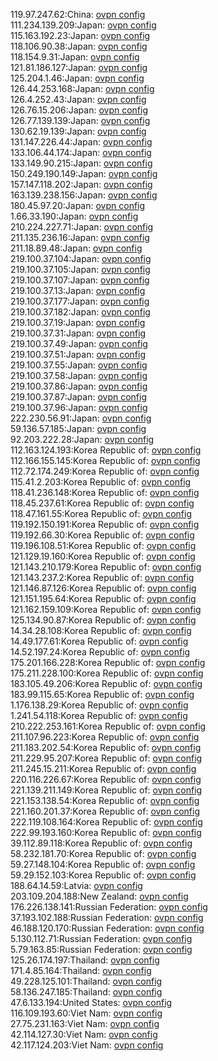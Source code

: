 119.97.247.62:China: [ovpn config](vpn/119_97_247_62.ovpn)  
111.234.139.209:Japan: [ovpn config](vpn/111_234_139_209.ovpn)  
115.163.192.23:Japan: [ovpn config](vpn/115_163_192_23.ovpn)  
118.106.90.38:Japan: [ovpn config](vpn/118_106_90_38.ovpn)  
118.154.9.31:Japan: [ovpn config](vpn/118_154_9_31.ovpn)  
121.81.186.127:Japan: [ovpn config](vpn/121_81_186_127.ovpn)  
125.204.1.46:Japan: [ovpn config](vpn/125_204_1_46.ovpn)  
126.44.253.168:Japan: [ovpn config](vpn/126_44_253_168.ovpn)  
126.4.252.43:Japan: [ovpn config](vpn/126_4_252_43.ovpn)  
126.76.15.206:Japan: [ovpn config](vpn/126_76_15_206.ovpn)  
126.77.139.139:Japan: [ovpn config](vpn/126_77_139_139.ovpn)  
130.62.19.139:Japan: [ovpn config](vpn/130_62_19_139.ovpn)  
131.147.226.44:Japan: [ovpn config](vpn/131_147_226_44.ovpn)  
133.106.44.174:Japan: [ovpn config](vpn/133_106_44_174.ovpn)  
133.149.90.215:Japan: [ovpn config](vpn/133_149_90_215.ovpn)  
150.249.190.149:Japan: [ovpn config](vpn/150_249_190_149.ovpn)  
157.147.118.202:Japan: [ovpn config](vpn/157_147_118_202.ovpn)  
163.139.238.156:Japan: [ovpn config](vpn/163_139_238_156.ovpn)  
180.45.97.20:Japan: [ovpn config](vpn/180_45_97_20.ovpn)  
1.66.33.190:Japan: [ovpn config](vpn/1_66_33_190.ovpn)  
210.224.227.71:Japan: [ovpn config](vpn/210_224_227_71.ovpn)  
211.135.236.16:Japan: [ovpn config](vpn/211_135_236_16.ovpn)  
211.18.89.48:Japan: [ovpn config](vpn/211_18_89_48.ovpn)  
219.100.37.104:Japan: [ovpn config](vpn/219_100_37_104.ovpn)  
219.100.37.105:Japan: [ovpn config](vpn/219_100_37_105.ovpn)  
219.100.37.107:Japan: [ovpn config](vpn/219_100_37_107.ovpn)  
219.100.37.13:Japan: [ovpn config](vpn/219_100_37_13.ovpn)  
219.100.37.177:Japan: [ovpn config](vpn/219_100_37_177.ovpn)  
219.100.37.182:Japan: [ovpn config](vpn/219_100_37_182.ovpn)  
219.100.37.19:Japan: [ovpn config](vpn/219_100_37_19.ovpn)  
219.100.37.31:Japan: [ovpn config](vpn/219_100_37_31.ovpn)  
219.100.37.49:Japan: [ovpn config](vpn/219_100_37_49.ovpn)  
219.100.37.51:Japan: [ovpn config](vpn/219_100_37_51.ovpn)  
219.100.37.55:Japan: [ovpn config](vpn/219_100_37_55.ovpn)  
219.100.37.58:Japan: [ovpn config](vpn/219_100_37_58.ovpn)  
219.100.37.86:Japan: [ovpn config](vpn/219_100_37_86.ovpn)  
219.100.37.87:Japan: [ovpn config](vpn/219_100_37_87.ovpn)  
219.100.37.96:Japan: [ovpn config](vpn/219_100_37_96.ovpn)  
222.230.56.91:Japan: [ovpn config](vpn/222_230_56_91.ovpn)  
59.136.57.185:Japan: [ovpn config](vpn/59_136_57_185.ovpn)  
92.203.222.28:Japan: [ovpn config](vpn/92_203_222_28.ovpn)  
112.163.124.193:Korea Republic of: [ovpn config](vpn/112_163_124_193.ovpn)  
112.166.155.145:Korea Republic of: [ovpn config](vpn/112_166_155_145.ovpn)  
112.72.174.249:Korea Republic of: [ovpn config](vpn/112_72_174_249.ovpn)  
115.41.2.203:Korea Republic of: [ovpn config](vpn/115_41_2_203.ovpn)  
118.41.236.148:Korea Republic of: [ovpn config](vpn/118_41_236_148.ovpn)  
118.45.237.61:Korea Republic of: [ovpn config](vpn/118_45_237_61.ovpn)  
118.47.161.55:Korea Republic of: [ovpn config](vpn/118_47_161_55.ovpn)  
119.192.150.191:Korea Republic of: [ovpn config](vpn/119_192_150_191.ovpn)  
119.192.66.30:Korea Republic of: [ovpn config](vpn/119_192_66_30.ovpn)  
119.196.108.51:Korea Republic of: [ovpn config](vpn/119_196_108_51.ovpn)  
121.129.19.160:Korea Republic of: [ovpn config](vpn/121_129_19_160.ovpn)  
121.143.210.179:Korea Republic of: [ovpn config](vpn/121_143_210_179.ovpn)  
121.143.237.2:Korea Republic of: [ovpn config](vpn/121_143_237_2.ovpn)  
121.146.87.126:Korea Republic of: [ovpn config](vpn/121_146_87_126.ovpn)  
121.151.195.64:Korea Republic of: [ovpn config](vpn/121_151_195_64.ovpn)  
121.162.159.109:Korea Republic of: [ovpn config](vpn/121_162_159_109.ovpn)  
125.134.90.87:Korea Republic of: [ovpn config](vpn/125_134_90_87.ovpn)  
14.34.28.108:Korea Republic of: [ovpn config](vpn/14_34_28_108.ovpn)  
14.49.177.61:Korea Republic of: [ovpn config](vpn/14_49_177_61.ovpn)  
14.52.197.24:Korea Republic of: [ovpn config](vpn/14_52_197_24.ovpn)  
175.201.166.228:Korea Republic of: [ovpn config](vpn/175_201_166_228.ovpn)  
175.211.228.100:Korea Republic of: [ovpn config](vpn/175_211_228_100.ovpn)  
183.105.49.206:Korea Republic of: [ovpn config](vpn/183_105_49_206.ovpn)  
183.99.115.65:Korea Republic of: [ovpn config](vpn/183_99_115_65.ovpn)  
1.176.138.29:Korea Republic of: [ovpn config](vpn/1_176_138_29.ovpn)  
1.241.54.118:Korea Republic of: [ovpn config](vpn/1_241_54_118.ovpn)  
210.222.253.161:Korea Republic of: [ovpn config](vpn/210_222_253_161.ovpn)  
211.107.96.223:Korea Republic of: [ovpn config](vpn/211_107_96_223.ovpn)  
211.183.202.54:Korea Republic of: [ovpn config](vpn/211_183_202_54.ovpn)  
211.229.95.207:Korea Republic of: [ovpn config](vpn/211_229_95_207.ovpn)  
211.245.15.211:Korea Republic of: [ovpn config](vpn/211_245_15_211.ovpn)  
220.116.226.67:Korea Republic of: [ovpn config](vpn/220_116_226_67.ovpn)  
221.139.211.149:Korea Republic of: [ovpn config](vpn/221_139_211_149.ovpn)  
221.153.138.54:Korea Republic of: [ovpn config](vpn/221_153_138_54.ovpn)  
221.160.201.37:Korea Republic of: [ovpn config](vpn/221_160_201_37.ovpn)  
222.119.108.164:Korea Republic of: [ovpn config](vpn/222_119_108_164.ovpn)  
222.99.193.160:Korea Republic of: [ovpn config](vpn/222_99_193_160.ovpn)  
39.112.89.118:Korea Republic of: [ovpn config](vpn/39_112_89_118.ovpn)  
58.232.181.70:Korea Republic of: [ovpn config](vpn/58_232_181_70.ovpn)  
59.27.148.104:Korea Republic of: [ovpn config](vpn/59_27_148_104.ovpn)  
59.29.152.103:Korea Republic of: [ovpn config](vpn/59_29_152_103.ovpn)  
188.64.14.59:Latvia: [ovpn config](vpn/188_64_14_59.ovpn)  
203.109.204.188:New Zealand: [ovpn config](vpn/203_109_204_188.ovpn)  
176.226.138.141:Russian Federation: [ovpn config](vpn/176_226_138_141.ovpn)  
37.193.102.188:Russian Federation: [ovpn config](vpn/37_193_102_188.ovpn)  
46.188.120.170:Russian Federation: [ovpn config](vpn/46_188_120_170.ovpn)  
5.130.112.71:Russian Federation: [ovpn config](vpn/5_130_112_71.ovpn)  
5.79.163.85:Russian Federation: [ovpn config](vpn/5_79_163_85.ovpn)  
125.26.174.197:Thailand: [ovpn config](vpn/125_26_174_197.ovpn)  
171.4.85.164:Thailand: [ovpn config](vpn/171_4_85_164.ovpn)  
49.228.125.101:Thailand: [ovpn config](vpn/49_228_125_101.ovpn)  
58.136.247.185:Thailand: [ovpn config](vpn/58_136_247_185.ovpn)  
47.6.133.194:United States: [ovpn config](vpn/47_6_133_194.ovpn)  
116.109.193.60:Viet Nam: [ovpn config](vpn/116_109_193_60.ovpn)  
27.75.231.163:Viet Nam: [ovpn config](vpn/27_75_231_163.ovpn)  
42.114.127.30:Viet Nam: [ovpn config](vpn/42_114_127_30.ovpn)  
42.117.124.203:Viet Nam: [ovpn config](vpn/42_117_124_203.ovpn)  
